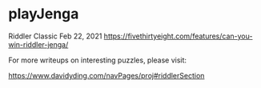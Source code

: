 # playJenga
Riddler Classic Feb 22, 2021
https://fivethirtyeight.com/features/can-you-win-riddler-jenga/

For more writeups on interesting puzzles, please visit:

https://www.davidyding.com/navPages/proj#riddlerSection
